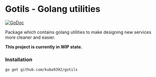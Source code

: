 # Gotils - Golang utilities

[![GoDoc](https://godoc.org/github.com/kuba9392/gotils?status.svg)](https://godoc.org/github.com/kuba9392/gotils)

Package which contains golang utilities to make designing new services more cleaner and easier.

**This project is currently in WIP state.**

### Installation ###
```
go get github.com/kuba9392/gotils
```